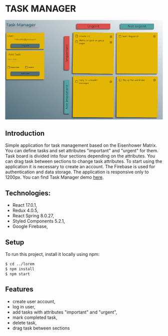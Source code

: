 # TASK MANAGER

![task-manager-photo](./src/assets/images/taskManager_view.jpg)

## Introduction

Simple application for task management based on the Eisenhower Matrix. You can define tasks and set attributes "important" and "urgent" for them.
Task board is divided into four sections depending on the attributes. You can drag task between sections to change task attributes.
To start using the application it is necessary to create an account. The Firebase is used for authentication and data storage.
The application is responsive only to 1200px. You can find Task Manager demo [here](https://mtkuchta.github.io/task-manager).

## Technologies:

- React 17.0.1,
- Redux 4.0.5,
- React Spring 8.0.27,
- Styled Components 5.2.1,
- Google Firebase,

## Setup

To run this project, install it locally using npm:

```
$ cd ../lorem
$ npm install
$ npm start
```

## Features

- create user account,
- log in user,
- add tasks with attributes "important" and "urgent",
- mark completed task,
- delete task,
- drag task between sections
